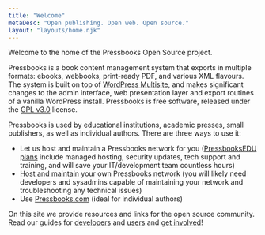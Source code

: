 ```yaml
---
title: "Welcome"
metaDesc: "Open publishing. Open web. Open source."
layout: "layouts/home.njk"
---
```


Welcome to the home of the Pressbooks Open Source project.

Pressbooks is a book content management system that exports in multiple formats: ebooks, webbooks, print-ready PDF, and various XML flavours. The system is built on top of [WordPress Multisite](https://wordpress.org/support/article/glossary/#multisite), and makes significant changes to the admin interface, web presentation layer and export routines of a vanilla WordPress install. Pressbooks is free software, released under the
[GPL v3.0](https://opensource.org/licenses/GPL-3.0) license.

Pressbooks is used by educational institutions, academic presses, small publishers, as well as individual authors. There are three ways to use it:

- Let us host and maintain a Pressbooks network for you ([PressbooksEDU plans](https://pressbooks.com/for-educational-institutions/) include managed hosting, security updates, tech support and training, and will save your IT/development team countless hours)
- [Host and maintain](/user-docs/installation/) your own Pressbooks network (you will likely need developers and sysadmins capable of maintaining your network and troubleshooting any technical issues)
- Use [Pressbooks.com](https://pressbooks.com/self-publishers/) (ideal for individual authors)

On this site we provide resources and links for the open source community. Read our guides for [developers](/dev-docs/) and [users](/user-docs/) and [get involved](/support-pressbooks/)!
